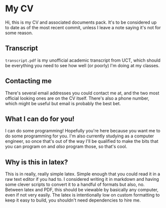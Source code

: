 # My CV
Hi, this is my CV and associated documents pack. It's to be considered up to
date as of the most recent commit, unless I leave a note saying it's not for
some reason.

## Transcript
`transcript.pdf` is my unofficial academic transcript from UCT, which should be
everything you need to see how well (or poorly) I'm doing at my classes.

## Contacting me
There's several email addresses you could contact me at, and the two most
official looking ones are on the CV itself. There's also a phone number, which
might be useful but email is probably the best bet.

## What I can do for you!
I can do some programming! Hopefully you're here because you want me to do some
programming for you. I'm also currently studying as a computer engineer, so once
that's out of the way I'll be qualified to make the bits that you can program on
and _also_ program those, so that's cool.

## Why is this in latex?
This is in really, really simple latex. Simple enough that you could read it in
a raw text editor if you had to. I considered writing it in markdown and having
some clever scripts to convert it to a handful of formats but also, no. Between
latex and PDF, this should be viewable by basically any computer, even if not
very easily. The latex is intentionally low on custom formatting to keep it easy
to build, you shouldn't need dependencies to hire me.

